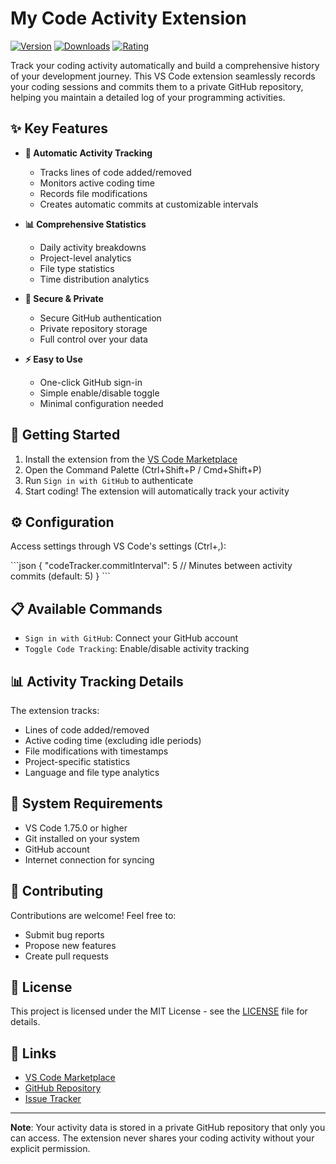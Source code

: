 # My Code Activity Extension

[![Version](https://img.shields.io/visual-studio-marketplace/v/ernicani.my-code-activity-ext)](https://marketplace.visualstudio.com/items?itemName=ernicani.my-code-activity-ext)
[![Downloads](https://img.shields.io/visual-studio-marketplace/d/ernicani.my-code-activity-ext)](https://marketplace.visualstudio.com/items?itemName=ernicani.my-code-activity-ext)
[![Rating](https://img.shields.io/visual-studio-marketplace/r/ernicani.my-code-activity-ext)](https://marketplace.visualstudio.com/items?itemName=ernicani.my-code-activity-ext)

Track your coding activity automatically and build a comprehensive history of your development journey. This VS Code extension seamlessly records your coding sessions and commits them to a private GitHub repository, helping you maintain a detailed log of your programming activities.

## ✨ Key Features

- **🔄 Automatic Activity Tracking**

  - Tracks lines of code added/removed
  - Monitors active coding time
  - Records file modifications
  - Creates automatic commits at customizable intervals

- **📊 Comprehensive Statistics**

  - Daily activity breakdowns
  - Project-level analytics
  - File type statistics
  - Time distribution analytics

- **🔐 Secure & Private**

  - Secure GitHub authentication
  - Private repository storage
  - Full control over your data

- **⚡ Easy to Use**
  - One-click GitHub sign-in
  - Simple enable/disable toggle
  - Minimal configuration needed

## 🚀 Getting Started

1. Install the extension from the [VS Code Marketplace](https://marketplace.visualstudio.com/items?itemName=ernicani.my-code-activity-ext)
2. Open the Command Palette (Ctrl+Shift+P / Cmd+Shift+P)
3. Run `Sign in with GitHub` to authenticate
4. Start coding! The extension will automatically track your activity

## ⚙️ Configuration

Access settings through VS Code's settings (Ctrl+,):

\`\`\`json
{
"codeTracker.commitInterval": 5 // Minutes between activity commits (default: 5)
}
\`\`\`

## 📋 Available Commands

- `Sign in with GitHub`: Connect your GitHub account
- `Toggle Code Tracking`: Enable/disable activity tracking

## 📊 Activity Tracking Details

The extension tracks:

- Lines of code added/removed
- Active coding time (excluding idle periods)
- File modifications with timestamps
- Project-specific statistics
- Language and file type analytics

## 🔧 System Requirements

- VS Code 1.75.0 or higher
- Git installed on your system
- GitHub account
- Internet connection for syncing

## 🤝 Contributing

Contributions are welcome! Feel free to:

- Submit bug reports
- Propose new features
- Create pull requests

## 📄 License

This project is licensed under the MIT License - see the [LICENSE](LICENSE) file for details.

## 🔗 Links

- [VS Code Marketplace](https://marketplace.visualstudio.com/items?itemName=ernicani.my-code-activity-ext)
- [GitHub Repository](https://github.com/ernivani/my-code-activity-ext)
- [Issue Tracker](https://github.com/ernivani/my-code-activity-ext/issues)

---

**Note**: Your activity data is stored in a private GitHub repository that only you can access. The extension never shares your coding activity without your explicit permission.
